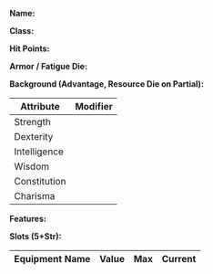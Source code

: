 **Name:**

**Class:**

**Hit Points:**

**Armor / Fatigue Die:**

**Background (Advantage, Resource Die on Partial):**

| Attribute | Modifier |
| --- | --- |
| Strength | |
| Dexterity | |
| Intelligence | |
| Wisdom | |
| Constitution | |
| Charisma | |

**Features:**

**Slots (5+Str):** 

| Equipment Name | Value | Max | Current |
| --- | --- | --- | --- |